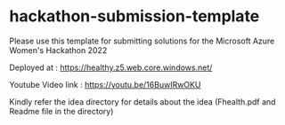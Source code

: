 # hackathon-submission-template
Please use this template for submitting solutions for the Microsoft Azure Women's Hackathon 2022



Deployed at : https://healthy.z5.web.core.windows.net/




Youtube Video link : https://youtu.be/16BuwIRwOKU


Kindly refer the idea directory for details about the idea (Fhealth.pdf and Readme file in the directory)
